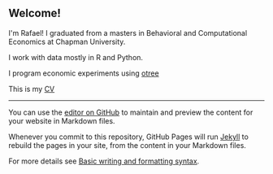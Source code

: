 ## Welcome!


I'm Rafael!  I graduated from a masters in Behavioral and Computational Economics at Chapman University.

I work with data mostly in R and Python.

I program economic experiments using [otree](https://otree.readthedocs.io/en/latest/)

This is my [CV](CVExtended.pdf)


____

You can use the [editor on GitHub](https://github.com/rafaelcharris/rafaelcharris.github.io/edit/main/README.md) to maintain and preview the content for your website in Markdown files.

Whenever you commit to this repository, GitHub Pages will run [Jekyll](https://jekyllrb.com/) to rebuild the pages in your site, from the content in your Markdown files.


For more details see [Basic writing and formatting syntax](https://docs.github.com/en/github/writing-on-github/getting-started-with-writing-and-formatting-on-github/basic-writing-and-formatting-syntax).
